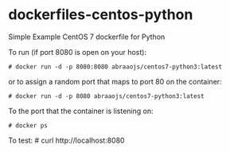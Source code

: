 dockerfiles-centos-python
=========================

Simple Example CentOS 7 dockerfile for Python

To run (if port 8080 is open on your host):

    # docker run -d -p 8080:8080 abraaojs/centos7-python3:latest

or to assign a random port that maps to port 80 on the container:

    # docker run -d -p 8080 abraaojs/centos7-python3:latest

To the port that the container is listening on:

    # docker ps

To test:
    # curl http://localhost:8080